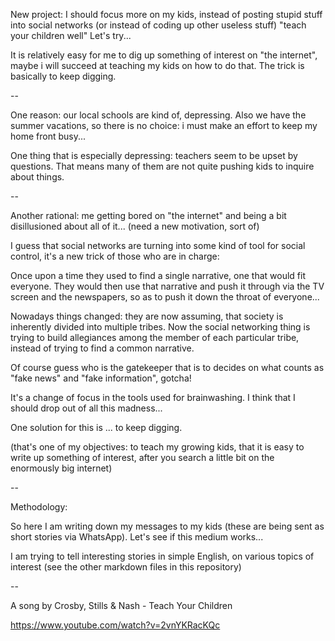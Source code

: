 
New project: I should focus more on my kids, instead of posting stupid stuff into social networks (or instead of coding up other useless stuff) "teach your children well" Let's try... 

It is relatively easy for me to dig up something of interest on "the internet", maybe i will succeed at teaching my kids on how to do that.
The trick is basically to keep digging.

--

One reason: our local schools are kind of, depressing. Also we have the summer vacations, so there is no choice: i must make an effort to keep my home front busy...

One thing that is especially depressing: teachers seem to be upset by questions. That means many of them are not quite pushing kids to inquire about things. 

--

Another rational: me getting bored on "the internet" and being a bit disillusioned about all of it... (need a new motivation, sort of)

I guess that social networks are turning into some kind of tool for social control, it's a new trick of those who are in charge:

Once upon a time they used to find a single narrative, one that would fit everyone.
They would then use that narrative and  push it through via the TV screen and the newspapers, so as to push it down the throat of everyone...

Nowadays things changed: they are now assuming, that society is inherently divided into multiple tribes. Now the social networking thing is trying to build allegiances among the member of each particular tribe, instead of trying to find a common narrative.

Of course guess who is the gatekeeper that is to decides on what counts as "fake news" and "fake information", gotcha!

It's a change of focus in the tools used for brainwashing. I think that I should drop out of all this madness...

One solution for this is ... to keep digging.

(that's one of my objectives: to teach my growing kids, that it is easy to write up something of interest, after you search a little bit on the enormously big internet)

--

Methodology:

So here I am writing down my messages to my kids (these are being sent as short stories via WhatsApp).
Let's see if this medium works...

I am trying to tell interesting stories in simple English, on various topics of interest (see the other markdown files in this repository)

--

A song by Crosby, Stills & Nash - Teach Your Children

https://www.youtube.com/watch?v=2vnYKRacKQc
